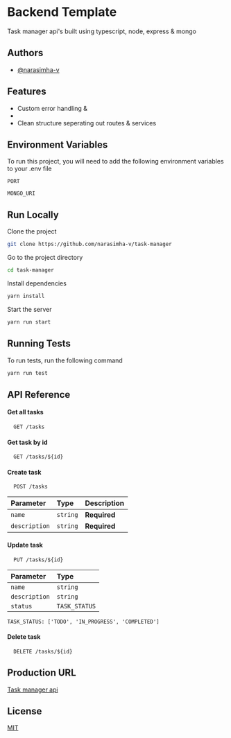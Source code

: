# Backend Template

Task manager api's built using typescript, node, express & mongo

## Authors

-   [@narasimha-v](https://github.com/narasimha-v)

## Features

-   Custom error handling &
-
-   Clean structure seperating out routes & services

## Environment Variables

To run this project, you will need to add the following environment variables to your .env file

`PORT`

`MONGO_URI`

## Run Locally

Clone the project

```bash
git clone https://github.com/narasimha-v/task-manager
```

Go to the project directory

```bash
cd task-manager
```

Install dependencies

```bash
yarn install
```

Start the server

```bash
yarn run start
```

## Running Tests

To run tests, run the following command

```bash
yarn run test
```

## API Reference

#### Get all tasks

```http
  GET /tasks
```

#### Get task by id

```http
  GET /tasks/${id}
```

#### Create task

```http
  POST /tasks
```

| Parameter     | Type     | Description  |
| :------------ | :------- | :----------- |
| `name`        | `string` | **Required** |
| `description` | `string` | **Required** |

#### Update task

```http
  PUT /tasks/${id}
```

| Parameter     | Type          |
| :------------ | :------------ |
| `name`        | `string`      |
| `description` | `string`      |
| `status`      | `TASK_STATUS` |

`TASK_STATUS: ['TODO', 'IN_PROGRESS', 'COMPLETED']`

#### Delete task

```http
  DELETE /tasks/${id}
```

## Production URL

[Task manager api](https://task-manager-qj1g.onrender.com)

## License

[MIT](https://choosealicense.com/licenses/mit/)
